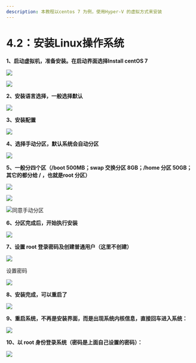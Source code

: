 ```yaml
---
description: 本教程以centos 7 为例，使用Hyper-V 的虚拟方式来安装
---
```


# 4.2：安装Linux操作系统

**1、启动虚拟机，准备安装。在启动界面选择Install centOS 7**

![](../.gitbook/assets/20180411010.jpg)

![](../.gitbook/assets/20180411011.jpg)

**2、安装语言选择，一般选择默认**

![](../.gitbook/assets/20180411012.jpg)

**3、安装配置**

![](../.gitbook/assets/20180411013.jpg)

**4、选择手动分区，默认系统会自动分区**

![](../.gitbook/assets/20180411014.jpg)

**5、一般分四个区（/boot 500MB；swap 交换分区 8GB；/home 分区 50GB；其它的都分给 / ，也就是root 分区）**

![](../.gitbook/assets/20180411015.jpg)

![](../.gitbook/assets/20180411016.jpg)

![同意手动分区](../.gitbook/assets/20180411017.jpg)

**6、分区完成后，开始执行安装**

![](../.gitbook/assets/20180411018.jpg)

**7、设置 root 登录密码及创建普通用户（这里不创建）**

![](../.gitbook/assets/20180411019.jpg)

设置密码

![](../.gitbook/assets/20180411020.jpg)

**8、安装完成，可以重启了**

![](../.gitbook/assets/20180411021.jpg)

**9、重启系统，不再是安装界面，而是出现系统内核信息，直接回车进入系统：**

![](../.gitbook/assets/20180411143643.jpg)

**10、以 root 身份登录系统（密码是上面自己设置的密码）：**

![](../.gitbook/assets/20180411143644.jpg)

